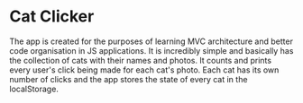 # Cat Clicker
The app is created for the purposes of learning MVC architecture and better code organisation in JS applications.
It is incredibly simple and basically has the collection of cats with their names and photos.
It counts and prints every user's click being made for each cat's photo. Each cat has its own number of clicks
and the app stores the state of every cat in the localStorage.
